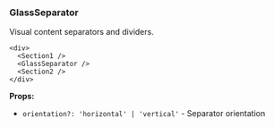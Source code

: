 ### GlassSeparator

Visual content separators and dividers.

```tsx
<div>
  <Section1 />
  <GlassSeparator />
  <Section2 />
</div>
```

**Props:**
- `orientation?: 'horizontal' | 'vertical'` - Separator orientation
